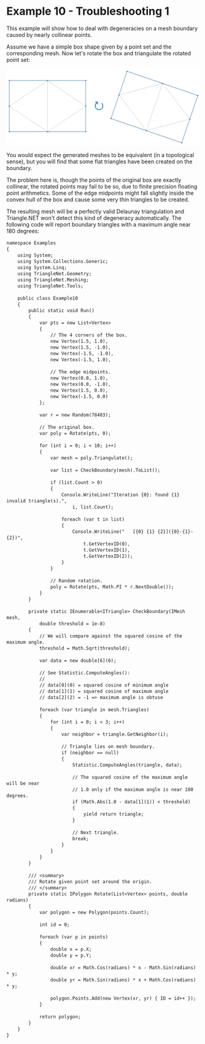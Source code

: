 # Example 10 - Troubleshooting 1

This example will show how to deal with degeneracies on a mesh boundary caused by nearly collinear points.

Assume we have a simple box shape given by a point set and the corresponding mesh. Now let's rotate the box and triangulate the rotated point set:

![](Example%2010_example-10.png)

You would expect the generated meshes to be equivalent (in a topological sense), but you will find that some flat triangles have been created on the boundary.

The problem here is, though the points of the original box are exactly collinear, the rotated points may fail to be so, due to finite precision floating point arithmetics. Some of the edge midpoints might fall slightly inside the convex hull of the box and cause some very thin triangles to be created.

The resulting mesh will be a perfectly valid Delaunay triangulation and Triangle.NET won't detect this kind of degeneracy automatically. The following code will report boundary triangles with a maximum angle near 180 degrees:

```
namespace Examples
{
    using System;
    using System.Collections.Generic;
    using System.Linq;
    using TriangleNet.Geometry;
    using TriangleNet.Meshing;
    using TriangleNet.Tools;

    public class Example10
    {
        public static void Run()
        {
            var pts = new List<Vertex>
            {
                // The 4 corners of the box.
                new Vertex(1.5, 1.0),
                new Vertex(1.5, -1.0),
                new Vertex(-1.5, -1.0),
                new Vertex(-1.5, 1.0),

                // The edge midpoints.
                new Vertex(0.0, 1.0),
                new Vertex(0.0, -1.0),
                new Vertex(1.5, 0.0),
                new Vertex(-1.5, 0.0)
            };

            var r = new Random(78403);

            // The original box.
            var poly = Rotate(pts, 0);

            for (int i = 0; i < 10; i++)
            {
                var mesh = poly.Triangulate();

                var list = CheckBoundary(mesh).ToList();

                if (list.Count > 0)
                {
                    Console.WriteLine("Iteration {0}: found {1} invalid triangle(s).",
                        i, list.Count);

                    foreach (var t in list)
                    {
                        Console.WriteLine("   [{0} {1} {2}]({0}-{1}-{2})",
                            t.GetVertexID(0),
                            t.GetVertexID(1),
                            t.GetVertexID(2));
                    }
                }

                // Random rotation.
                poly = Rotate(pts, Math.PI * r.NextDouble());
            }
        }

        private static IEnumerable<ITriangle> CheckBoundary(IMesh mesh,
            double threshold = 1e-8)
        {
            // We will compare against the squared cosine of the maximum angle.
            threshold = Math.Sqrt(threshold);

            var data = new double[6](6);

            // See Statistic.ComputeAngles():
            //
            // data[0](0) = squared cosine of minimum angle
            // data[1](1) = squared cosine of maximum angle
            // data[2](2) = -1 => maximum angle is obtuse

            foreach (var triangle in mesh.Triangles)
            {
                for (int i = 0; i < 3; i++)
                {
                    var neighbor = triangle.GetNeighbor(i);

                    // Triangle lies on mesh boundary.
                    if (neighbor == null)
                    {
                        Statistic.ComputeAngles(triangle, data);

                        // The squared cosine of the maximum angle will be near
                        // 1.0 only if the maximum angle is near 180 degrees.
                        if (Math.Abs(1.0 - data[1](1)) < threshold)
                        {
                            yield return triangle;
                        }

                        // Next triangle.
                        break;
                    }
                }
            }
        }

        /// <summary>
        /// Rotate given point set around the origin.
        /// </summary>
        private static IPolygon Rotate(List<Vertex> points, double radians)
        {
            var polygon = new Polygon(points.Count);

            int id = 0;

            foreach (var p in points)
            {
                double x = p.X;
                double y = p.Y;

                double xr = Math.Cos(radians) * x - Math.Sin(radians) * y;
                double yr = Math.Sin(radians) * x + Math.Cos(radians) * y;

                polygon.Points.Add(new Vertex(xr, yr) { ID = id++ });
            }

            return polygon;
        }
    }
}
```
